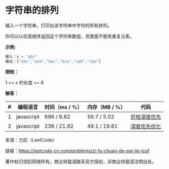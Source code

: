 # 字符串的排列

输入一个字符串，打印出该字符串中字符的所有排列。

你可以以任意顺序返回这个字符串数组，但里面不能有重复元素。

**示例:**

``` javascript
输入：s = "abc"
输出：["abc","acb","bac","bca","cab","cba"]
```

**限制：**

1 <= s 的长度 <= 8

**解答：**

**#**|**编程语言**|**时间（ms / %）**|**内存（MB / %）**|**代码**
--|--|--|--|--
1|javascript|696 / 8.82|59.7 / 5.02|[剪枝深度优先](./javascript/ac_v1.js)
2|javascript|236 / 21.82|49.1 / 19.81|[深度优先优化](./javascript/ac_v2.js)

来源：力扣（LeetCode）

链接：https://leetcode-cn.com/problems/zi-fu-chuan-de-pai-lie-lcof

著作权归领扣网络所有。商业转载请联系官方授权，非商业转载请注明出处。

